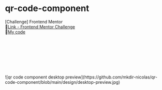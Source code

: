 # qr-code-component
[Challenge] Frontend Mentor 
<br>
🔗[Link - Frontend Mentor Challenge](https://www.frontendmentor.io/challenges/qr-code-component-iux_sIO_H)
<br>
🔗[My code](https://mkdir-nicolas.github.io/qr-code-component/)

<br>
<br>
<br>
<br>
<br>
<br>
<br>
![qr code component desktop preview](https://github.com/mkdir-nicolas/qr-code-component/blob/main/design/desktop-preview.jpg)
